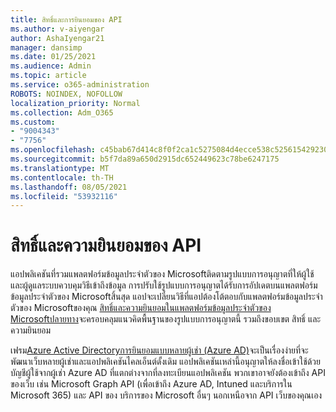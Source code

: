 ```yaml
---
title: สิทธิ์และการยินยอมของ API
ms.author: v-aiyengar
author: AshaIyengar21
manager: dansimp
ms.date: 01/25/2021
ms.audience: Admin
ms.topic: article
ms.service: o365-administration
ROBOTS: NOINDEX, NOFOLLOW
localization_priority: Normal
ms.collection: Adm_O365
ms.custom:
- "9004343"
- "7756"
ms.openlocfilehash: c45bab67d414c8f0f2ca1c5275084d4ecce538c5256154292302080ba5bd8175
ms.sourcegitcommit: b5f7da89a650d2915dc652449623c78be6247175
ms.translationtype: MT
ms.contentlocale: th-TH
ms.lasthandoff: 08/05/2021
ms.locfileid: "53932116"
---
```

# <a name="api-permissions-and-consent"></a>สิทธิ์และความยินยอมของ API

แอปพลิเคชันที่รวมแพลตฟอร์มข้อมูลประจําตัวของ Microsoftติดตามรูปแบบการอนุญาตที่ให้ผู้ใช้และผู้ดูแลระบบควบคุมวิธีเข้าถึงข้อมูล การปรับใช้รูปแบบการอนุญาตได้รับการอัปเดตบนแพลตฟอร์มข้อมูลประจําตัวของ Microsoftสิ้นสุด แอปจะเปลี่ยนวิธีที่แอปต้องโต้ตอบกับแพลตฟอร์มข้อมูลประจําตัวของ Microsoftของคุณ [สิทธิ์และความยินยอมในแพลตฟอร์มข้อมูลประจําตัวของ Microsoftปลายทาง](https://docs.microsoft.com/azure/active-directory/develop/v2-permissions-and-consent)จะครอบคลุมแนวคิดพื้นฐานของรูปแบบการอนุญาตนี้ รวมถึงขอบเขต สิทธิ์ และความยินยอม

เฟรม[Azure Active Directoryการยินยอมแบบหลายผู้เช่า (Azure AD)](https://docs.microsoft.com/azure/active-directory/develop/consent-framework)จะเป็นเรื่องง่ายที่จะพัฒนาเว็บหลายผู้เช่าและแอปพลิเคชันไคลเอ็นต์ดั้งเดิม แอปพลิเคชันเหล่านี้อนุญาตให้ลงชื่อเข้าใช้ด้วยบัญชีผู้ใช้จากผู้เช่า Azure AD ที่แตกต่างจากที่ลงทะเบียนแอปพลิเคชัน พวกเขาอาจยังต้องเข้าถึง API ของเว็บ เช่น Microsoft Graph API (เพื่อเข้าถึง Azure AD, Intuned และบริการใน Microsoft 365) และ API ของ บริการของ Microsoft อื่นๆ นอกเหนือจาก API เว็บของคุณเอง

